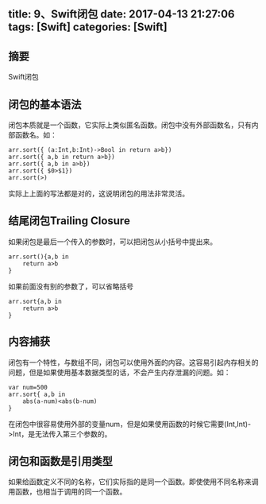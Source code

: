 title: 9、Swift闭包
date: 2017-04-13 21:27:06
tags: [Swift]
categories: [Swift]
---

## 摘要
Swift闭包
<!--more-->


## 闭包的基本语法
	
闭包本质就是一个函数，它实际上类似匿名函数。闭包中没有外部函数名，只有内部函数名。如：

	arr.sort({ (a:Int,b:Int)->Bool in return a>b})
	arr.sort({ a,b in return a>b})
	arr.sort({ a,b in a>b})
	arr.sort({ $0>$1})
	arr.sort(>)

实际上上面的写法都是对的，这说明闭包的用法非常灵活。

## 结尾闭包Trailing Closure
	
如果闭包是最后一个传入的参数时，可以把闭包从小括号中提出来。

	arr.sort(){a,b in
		return a>b
	}

如果前面没有别的参数了，可以省略括号

	arr.sort{a,b in
		return a>b
	}

## 内容捕获
	
闭包有一个特性，与数组不同，闭包可以使用外面的内容。这容易引起内存相关的问题，但是如果使用基本数据类型的话，不会产生内存泄漏的问题。如：

	var num=500
	arr.sort{ a,b in
		abs(a-num)<abs(b-num)
	}
	
在闭包中很容易使用外部的变量num，但是如果使用函数的时候它需要(Int,Int)->Int，是无法传入第三个参数的。

## 闭包和函数是引用类型
	
如果给函数定义不同的名称，它们实际指的是同一个函数。即使使用不同名称来调用函数，也相当于调用的同一个函数。
